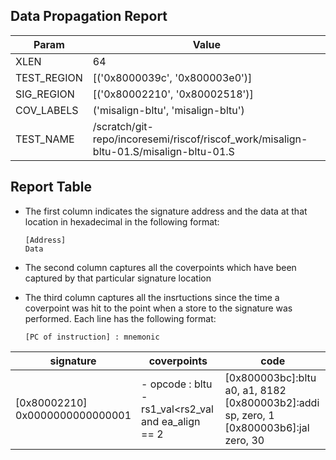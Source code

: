 
## Data Propagation Report

| Param       | Value    |
|-------------|----------|
| XLEN        | 64      |
| TEST_REGION | [('0x8000039c', '0x800003e0')]      |
| SIG_REGION  | [('0x80002210', '0x80002518')]      |
| COV_LABELS  | ('misalign-bltu', 'misalign-bltu')      |
| TEST_NAME   | /scratch/git-repo/incoresemi/riscof/riscof_work/misalign-bltu-01.S/misalign-bltu-01.S    |

## Report Table

- The first column indicates the signature address and the data at that location in hexadecimal in the following format: 
  ```
  [Address]
  Data
  ```

- The second column captures all the coverpoints which have been captured by that particular signature location

- The third column captures all the insrtuctions since the time a coverpoint was
  hit to the point when a store to the signature was performed. Each line has
  the following format:
  ```
  [PC of instruction] : mnemonic
  ```

|            signature             |                         coverpoints                         |                                               code                                                |
|----------------------------------|-------------------------------------------------------------|---------------------------------------------------------------------------------------------------|
|[0x80002210]<br>0x0000000000000001|- opcode : bltu<br> -  rs1_val<rs2_val and ea_align == 2<br> |[0x800003bc]:bltu a0, a1, 8182<br> [0x800003b2]:addi sp, zero, 1<br> [0x800003b6]:jal zero, 30<br> |
